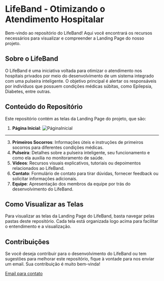 # LifeBand - Otimizando o Atendimento Hospitalar

Bem-vindo ao repositório do LifeBand! Aqui você encontrará os recursos necessários para visualizar e compreender a Landing Page do nosso projeto. 

## Sobre o LifeBand

O LifeBand é uma iniciativa voltada para otimizar o atendimento nos hospitais privados por meio do desenvolvimento de um sistema integrado com uma pulseira inteligente. O objetivo principal é alertar os responsáveis por indivíduos que possuem condições médicas súbitas, como Epilepsia, Diabetes, entre outras.

## Conteúdo do Repositório

Este repositório contém as telas da Landing Page do projeto, que são:

1. **Página Inicial**:
![PáginaInicial](https://github.com/Life-Band/LifeBand-UX-UI/assets/111926496/8dc99cf6-aca3-4210-a036-8e10366df711)


<hr />

3. **Primeiros Socorros**: Informações úteis e instruções de primeiros socorros para diferentes condições médicas.
4. **Pulseira**: Detalhes sobre a pulseira inteligente, seu funcionamento e como ela auxilia no monitoramento de saúde.
5. **Vídeos**: Recursos visuais explicativos, tutoriais ou depoimentos relacionados ao LifeBand.
6. **Contato**: Formulário de contato para tirar dúvidas, fornecer feedback ou solicitar informações adicionais.
7. **Equipe**: Apresentação dos membros da equipe por trás do desenvolvimento do LifeBand.

## Como Visualizar as Telas

Para visualizar as telas da Landing Page do LifeBand, basta navegar pelas pastas deste repositório. Cada tela está organizada logo acima para facilitar o entendimento e a visualização.

## Contribuições

Se você deseja contribuir para o desenvolvimento do LifeBand ou tem sugestões para melhorar este repositório, fique à vontade para nos enviar um email. Sua contribuição é muito bem-vinda!

<a href="mailto:lifeband.proa@gmail.com"> Email para contato </a>
